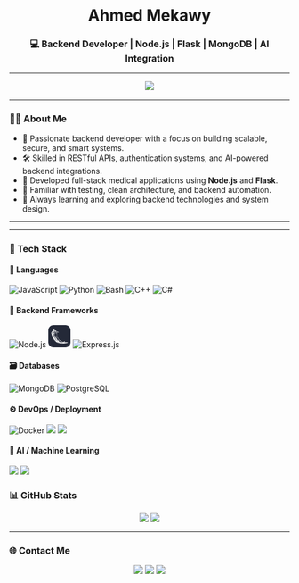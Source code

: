 <h1 align="center">Ahmed Mekawy</h1>
<h3 align="center">💻 Backend Developer | Node.js | Flask | MongoDB | AI Integration</h3>

---

<p align="center">
  <img src="https://media.giphy.com/media/qgQUggAC3Pfv687qPC/giphy.gif" width="400"/>
</p>

---

### 👨‍💻 About Me

- 🧠 Passionate backend developer with a focus on building scalable, secure, and smart systems.
- 🛠️ Skilled in RESTful APIs, authentication systems, and AI-powered backend integrations.
- 🚀 Developed full-stack medical applications using **Node.js** and **Flask**.
- 🧪 Familiar with testing, clean architecture, and backend automation.
- 🧩 Always learning and exploring backend technologies and system design.

---

---

### 🧰 Tech Stack

#### 🚀 Languages
<div align="left">
  <img src="https://skillicons.dev/icons?i=js" height="40" alt="JavaScript" />
  <img src="https://skillicons.dev/icons?i=python" height="40" alt="Python" />
  <img src="https://skillicons.dev/icons?i=bash" height="40" alt="Bash" />
  <img src="https://skillicons.dev/icons?i=cpp" height="40" alt="C++" />
  <img src="https://skillicons.dev/icons?i=cs" height="40" alt="C#" />
</div>

#### 🧪 Backend Frameworks
<div align="left">
  <img src="https://skillicons.dev/icons?i=nodejs" height="40" alt="Node.js" />
  <img src="https://raw.githubusercontent.com/tandpfun/skill-icons/main/icons/Flask-Dark.svg" height="40" alt="Flask" />
  <img src="https://skillicons.dev/icons?i=express" height="40" alt="Express.js" />
</div>

#### 🗃️ Databases
<div align="left">
  <img src="https://skillicons.dev/icons?i=mongodb" height="40" alt="MongoDB" />
  <img src="https://skillicons.dev/icons?i=postgres" height="40" alt="PostgreSQL" />
</div>

#### ⚙️ DevOps / Deployment
<div align="left">
  <img src="https://skillicons.dev/icons?i=docker" height="40" alt="Docker" />
  <img src="https://img.shields.io/badge/Railway-%23000000.svg?style=for-the-badge&logo=railway&logoColor=white" height="25" />
  <img src="https://img.shields.io/badge/Render-00979D?style=for-the-badge&logoColor=white" height="25" />
</div>

#### 🧠 AI / Machine Learning
<div align="left">
  <img src="https://img.shields.io/badge/Keras-D00000?style=for-the-badge&logo=keras&logoColor=white" height="25" />
  <img src="https://img.shields.io/badge/TensorFlow-FF6F00?style=for-the-badge&logo=tensorflow&logoColor=white" height="25" />
</div>


### 📊 GitHub Stats

<p align="center">
  <img src="https://github-readme-stats.vercel.app/api?username=AhmedMekawy&show_icons=true&theme=radical" width="45%"/>
  <img src="https://github-readme-streak-stats.herokuapp.com?user=AhmedMekawy&theme=radical" width="45%"/>
</p>

---

### 🌐 Contact Me

<p align="center">
  <a href="https://www.linkedin.com/in/ahmed-mekkawy-118197229/"><img src="https://img.shields.io/badge/LinkedIn-blue?style=for-the-badge&logo=linkedin" /></a>
  <a href="https://www.facebook.com/profile.php?id=100009085146023"><img src="https://img.shields.io/badge/Facebook-1877F2?style=for-the-badge&logo=facebook&logoColor=white" /></a>
  <a href="https://x.com/A7medMekkawyCS"><img src="https://img.shields.io/badge/Twitter-1DA1F2?style=for-the-badge&logo=twitter&logoColor=white" /></a>
</p>
